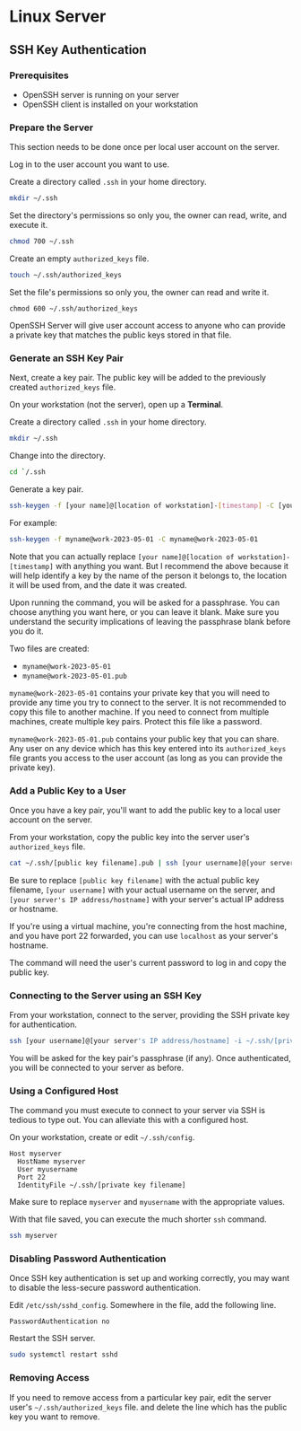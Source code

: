 # Linux Server

## SSH Key Authentication

### Prerequisites

- OpenSSH server is running on your server
- OpenSSH client is installed on your workstation

### Prepare the Server

This section needs to be done once per local user account on the server.

Log in to the user account you want to use.

Create a directory called `.ssh` in your home directory.

```sh
mkdir ~/.ssh
```

Set the directory's permissions so only you, the owner can read, write, and
execute it.

```sh
chmod 700 ~/.ssh
```

Create an empty `authorized_keys` file.

```sh
touch ~/.ssh/authorized_keys
```

Set the file's permissions so only you, the owner can read and write it.

```
chmod 600 ~/.ssh/authorized_keys
```

OpenSSH Server will give user account access to anyone who can provide a private
key that matches the public keys stored in that file.

### Generate an SSH Key Pair

Next, create a key pair. The public key will be added to the previously created
`authorized_keys` file.

On your workstation (not the server), open up a **Terminal**.

Create a directory called `.ssh` in your home directory.

```sh
mkdir ~/.ssh
```

Change into the directory.

```sh
cd `/.ssh
```

Generate a key pair.

```sh
ssh-keygen -f [your name]@[location of workstation]-[timestamp] -C [your name]@[location of workstation]-[timestamp]
```

For example:

```sh
ssh-keygen -f myname@work-2023-05-01 -C myname@work-2023-05-01
```

Note that you can actually replace `[your name]@[location of
workstation]-[timestamp]` with anything you want. But I recommend the above
because it will help identify a key by the name of the person it belongs to, the
location it will be used from, and the date it was created.

Upon running the command, you will be asked for a passphrase. You can choose
anything you want here, or you can leave it blank. Make sure you understand the
security implications of leaving the passphrase blank before you do it.

Two files are created:

- `myname@work-2023-05-01`
- `myname@work-2023-05-01.pub`

`myname@work-2023-05-01` contains your private key that you will need to provide
any time you try to connect to the server. It is not recommended to copy this
file to another machine. If you need to connect from multiple machines, create
multiple key pairs. Protect this file like a password.

`myname@work-2023-05-01.pub` contains your public key that you can share. Any
user on any device which has this key entered into its `authorized_keys` file
grants you access to the user account (as long as you can provide the private
key).

### Add a Public Key to a User

Once you have a key pair, you'll want to add the public key to a local user
account on the server.

From your workstation, copy the public key into the server user's
`authorized_keys` file.

```sh
cat ~/.ssh/[public key filename].pub | ssh [your username]@[your server's IP address or hostname] "cat >> ~/.ssh/authorized_keys"
```

Be sure to replace `[public key filename]` with the actual public key filename,
`[your username]` with your actual username on the server, and `[your server's
IP address/hostname]` with your server's actual IP address or hostname.

If you're using a virtual machine, you're connecting from the host machine, and
you have port 22 forwarded, you can use `localhost` as your server's hostname.

The command will need the user's current password to log in and copy the public
key.

### Connecting to the Server using an SSH Key

From your workstation, connect to the server, providing the SSH private key for
authentication.

```sh
ssh [your username]@[your server's IP address/hostname] -i ~/.ssh/[private key filename]
```

You will be asked for the key pair's passphrase (if any). Once authenticated,
you will be connected to your server as before.

### Using a Configured Host

The command you must execute to connect to your server via SSH is tedious to
type out. You can alleviate this with a configured host.

On your workstation, create or edit `~/.ssh/config`.

```
Host myserver
  HostName myserver
  User myusername
  Port 22
  IdentityFile ~/.ssh/[private key filename]
```

Make sure to replace `myserver` and `myusername` with the appropriate values.

With that file saved, you can execute the much shorter `ssh` command.

```sh
ssh myserver
```

### Disabling Password Authentication

Once SSH key authentication is set up and working correctly, you may want to
disable the less-secure password authentication.

Edit `/etc/ssh/sshd_config`. Somewhere in the file, add the following line.

```
PasswordAuthentication no
```

Restart the SSH server.

```sh
sudo systemctl restart sshd
```

### Removing Access

If you need to remove access from a particular key pair, edit the server user's
`~/.ssh/authorized_keys` file. and delete the line which has the public key you
want to remove.
